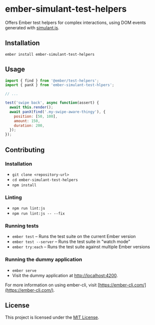 ember-simulant-test-helpers
==============================================================================

Offers Ember test helpers for complex interactions, using DOM events generated with [simulant.js](https://github.com/Rich-Harris/simulant).

Installation
------------------------------------------------------------------------------

```
ember install ember-simulant-test-helpers
```

Usage
------------------------------------------------------------------------------

```js
import { find } from '@ember/test-helpers';
import { panX } from 'ember-simulant-test-hlpers';

// ...

test('swipe back', async function(assert) {
  await this.render();
  await panX(find('.my-swipe-aware-thingy'), {
    position: [50, 100],
    amount: 150,
    duration: 200,
  });
});

```

Contributing
------------------------------------------------------------------------------

### Installation

* `git clone <repository-url>`
* `cd ember-simulant-test-helpers`
* `npm install`

### Linting

* `npm run lint:js`
* `npm run lint:js -- --fix`

### Running tests

* `ember test` – Runs the test suite on the current Ember version
* `ember test --server` – Runs the test suite in "watch mode"
* `ember try:each` – Runs the test suite against multiple Ember versions

### Running the dummy application

* `ember serve`
* Visit the dummy application at [http://localhost:4200](http://localhost:4200).

For more information on using ember-cli, visit [https://ember-cli.com/](https://ember-cli.com/).

License
------------------------------------------------------------------------------

This project is licensed under the [MIT License](LICENSE.md).
